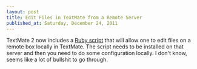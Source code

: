 ```yaml
---
layout: post
title: Edit Files in TextMate from a Remote Server
published_at: Saturday, December 24, 2011
---
```


TextMate 2 now includes a [Ruby script](http://blog.macromates.com/2011/mate-and-rmate/) that will allow one to edit files on a remote box locally in TextMate. The script needs to be installed on that server and then you need to do some configuration locally. I don't know, seems like a lot of bullshit to go through.